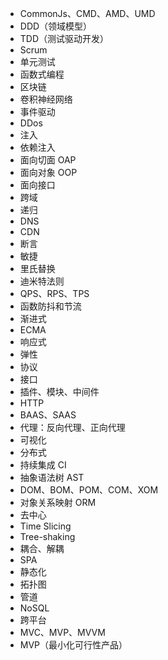 
* CommonJs、CMD、AMD、UMD
* DDD（领域模型）
* TDD（测试驱动开发）
* Scrum
* 单元测试
* 函数式编程
* 区块链
* 卷积神经网络
* 事件驱动
* DDos
* 注入
* 依赖注入
* 面向切面 OAP
* 面向对象 OOP
* 面向接口
* 跨域
* 递归
* DNS
* CDN
* 断言
* 敏捷
* 里氏替换
* 迪米特法则
* QPS、RPS、TPS
* 函数防抖和节流
* 渐进式
* ECMA
* 响应式
* 弹性
* 协议
* 接口
* 插件、模块、中间件
* HTTP
* BAAS、SAAS
* 代理：反向代理、正向代理
* 可视化
* 分布式
* 持续集成 CI
* 抽象语法树 AST
* DOM、BOM、POM、COM、XOM
* 对象关系映射 ORM
* 去中心
* Time Slicing
* Tree-shaking
* 耦合、解耦
* SPA
* 静态化
* 拓扑图
* 管道
* NoSQL
* 跨平台
* MVC、MVP、MVVM
* MVP（最小化可行性产品）